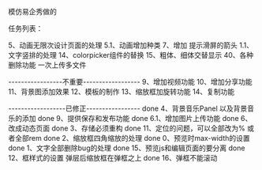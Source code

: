 ﻿模仿易企秀做的

任务列表：


5、动画无限次设计页面的处理
5.1、动画增加种类
7、增加 提示滑屏的箭头
1.1、文字竖排的处理
14、colorpicker组件的替换
15、粗体、细体交替显示
40、各种删除功能
一次上传多文件

-----------------不重要------------------
9、增加视频功能
10、增加分享功能
11、背景图添加效果
12、模板的制作
13、缩放框加旋转功能
14、复制功能

------------------已修正-----------------
done 4、背景音乐Panel 以及背景音乐的添加
done 9、提供保存和发布功能
done 6.1、增加图片上传功能
done 6、改成动态页面
done 3、存储必须重构
done 11、定位的问题，可以全部改为%  或者全部rem
done 2、缩放框四角缩放的处理
done 0、预览时max-width的设置
done 1、文字全部删除bug的处理 
done 15、预览js和编辑页面的要分离 
done 12、框样式的设置  弹层后缩放框在弹框之上
done 16、弹框不能滚动